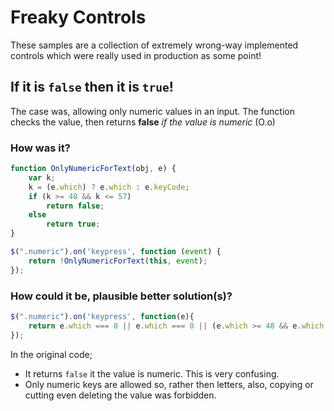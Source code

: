 # Freaky Controls
These samples are a collection of extremely wrong-way implemented controls which were really used in production as some point!

## If it is `false` then it is `true`!
The case was, allowing only numeric values in an input. The function checks the value, then returns __false__ _if the value is numeric_ (O.o)

### How was it?
```javascript
function OnlyNumericForText(obj, e) {
    var k;
    k = (e.which) ? e.which : e.keyCode;
    if (k >= 48 && k <= 57)
        return false;
    else
        return true;
}

$(".numeric").on('keypress', function (event) {
	return !OnlyNumericForText(this, event);
});
```

### How could it be, plausible better solution(s)? 
```javascript
$(".numeric").on('keypress', function(e){
	return e.which === 8 || e.which === 0 || (e.which >= 48 && e.which <= 57);
});
```
In the original code;

* It returns `false` it the value is numeric. This is very confusing. 
* Only numeric keys are allowed so, rather then letters, also, copying or cutting even deleting the value was forbidden.
